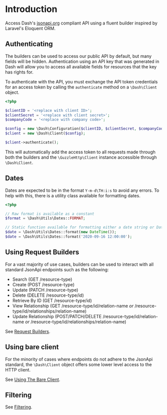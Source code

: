 # Introduction
Access Dash's [jsonapi.org](https://jsonapi.org/) compliant API using a fluent builder inspired by Laravel's Eloquent ORM.

## Authenticating
The builders can be used to access our public API by default, but many fields will be hidden. Authentication using an API key that was generated in Dash will allow you to access all available fields for resources that the key has rights for.

To authenticate with the API, you must exchange the API token credentials for an access token by calling the `authenticate` method on a `\Dash\Client` object.
```php
<?php

$clientID = '<replace with client ID>';
$clientSecret = '<replace with client secret>';
$companyCode = '<replace with company code>';

$config = new \Dash\Configuration($clientID, $clientSecret, $companyCode);
$client = new \Dash\Client($config);

$client->authenticate();
```

This will automatically add the access token to all requests made through both the builders and the `\GuzzleHttp\Client` instance accessible through `\Dash\Client`.

## Dates
Dates are expected to be in the format `Y-m-d\TH:i:s` to avoid any errors. To help with this, there is a utility class available for formatting dates.
```php
<?php

// Raw format is available as a constant
$format = \Dash\Utils\Dates::FORMAT;

// Static function available for formatting either a date string or DateTimeInterface object
$date = \Dash\Utils\Dates::format(new DateTime());
$date = \Dash\Utils\Dates::format('2020-09-16 12:00:00');
```

## Using Request Builders
For a vast majority of use cases, builders can be used to interact with all standard JsonApi endpoints such as the following:
- Search (GET /resource-type)
- Create (POST /resource-type)
- Update (PATCH /resource-type)
- Delete (DELETE /resource-type/id)
- Retrieve By ID (GET /resource-type/id)
- View Relationship (GET /resource-type/id/relation-name _or_ /resource-type/id/relationships/relation-name)
- Update Relationship (POST/PATCH/DELETE /resource-type/id/relation-name _or_ /resource-type/id/relationships/relation-name)

See [Request Builders](request-builders.md).

## Using bare client
For the minority of cases where endpoints do not adhere to the JsonApi standard, the `\Dash\Client` object offers some lower level access to the HTTP client.

See [Using The Bare Client](bare-client.md).

## Filtering
See [Filtering](filtering.md).